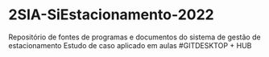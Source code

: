 # 2SIA-SiEstacionamento-2022
Repositório de fontes de programas e documentos do sistema de gestão de estacionamento
Estudo de caso aplicado em aulas
#GITDESKTOP + HUB 
